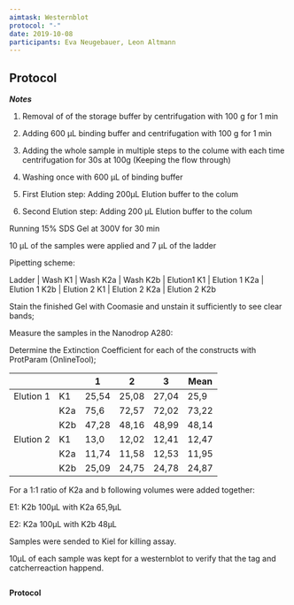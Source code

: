 ```yaml
---
aimtask: Westernblot 
protocol: "-"
date: 2019-10-08  
participants: Eva Neugebauer, Leon Altmann
---    
```

## Protocol  
  
_**Notes**_

  

1. Removal of of the storage buffer by centrifugation with 100 g for 1 min

2. Adding 600 µL binding buffer and centrifugation with 100 g for 1 min

3. Adding the whole sample in multiple steps to the colume with each time centrifugation for 30s at 100g (Keeping the flow through)

4. Washing once with 600 µL of binding buffer

5. First Elution step: Adding 200µL Elution buffer to the colum

6. Second Elution step: Adding 200 µL Elution buffer to the colum

  

Running 15% SDS Gel at 300V for 30 min

10 µL of the samples were applied and 7 µL of the ladder

  

Pipetting scheme:

Ladder | Wash K1 | Wash K2a | Wash K2b | Elution1 K1 | Elution 1 K2a | Elution 1 K2b | Elution 2 K1 | Elution 2 K2a | Elution 2 K2b

  

Stain the finished Gel with Coomasie and unstain it sufficiently to see clear bands;

  

Measure the samples in the Nanodrop A280:

Determine the Extinction Coefficient for each of the constructs with ProtParam (OnlineTool);



|||1|2|3|Mean|
|--- |--- |--- |--- |--- |--- |
|Elution 1|K1|25,54|25,08|27,04|25,9|
||K2a|75,6|72,57|72,02|73,22|
||K2b|47,28|48,16|48,99|48,14|
|Elution 2|K1|13,0|12,02|12,41|12,47|
||K2a|11,74|11,58|12,53|11,95|
||K2b|25,09|24,75|24,78|24,87|

For a 1:1 ratio of K2a and b following volumes were added together:

  

E1: K2b 100µL with K2a 65,9µL

E2: K2a 100µL with K2b 48µL

  

Samples were sended to Kiel for killing assay.

10µL of each sample was kept for a westernblot to verify that the tag and catcherreaction happend.

  

![<Comassiegel>](/labjournal-entries/images/Comassiegel.tif)

  

**Protocol**
